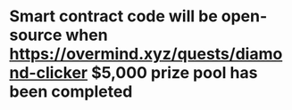 # Smart contract code will be open-source when https://overmind.xyz/quests/diamond-clicker $5,000 prize pool has been completed